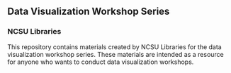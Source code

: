 ## Data Visualization Workshop Series
### NCSU Libraries

This repository contains materials created by NCSU Libraries for the data visualization workshop series. These materials are intended as a resource for anyone who wants to conduct data visualization workshops. 


